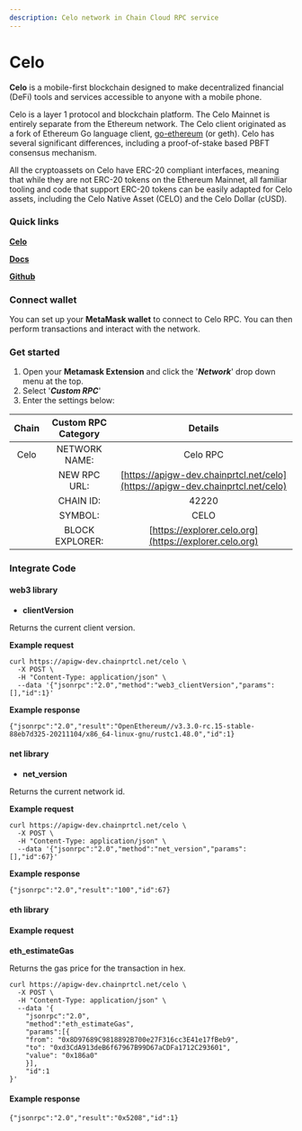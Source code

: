 ```yaml
---
description: Celo network in Chain Cloud RPC service
---
```


# Celo

**Celo** is a mobile-first blockchain designed to make decentralized financial (DeFi) tools and services accessible to anyone with a mobile phone.

Celo is a layer 1 protocol and blockchain platform. The Celo Mainnet is entirely separate from the Ethereum network. The Celo client originated as a fork of Ethereum Go language client, [go-ethereum](https://github.com/ethereum/go-ethereum) (or geth). Celo has several significant differences, including a proof-of-stake based PBFT consensus mechanism.

All the cryptoassets on Celo have ERC-20 compliant interfaces, meaning that while they are not ERC-20 tokens on the Ethereum Mainnet, all familiar tooling and code that support ERC-20 tokens can be easily adapted for Celo assets, including the Celo Native Asset (CELO) and the Celo Dollar (cUSD).

### Quick links[​](https://www.ankr.com/docs/build-blockchain/chains/v2/celo/#quick-links) <a href="#quick-links" id="quick-links"></a>

[**Celo**](https://celo.org/)

[**Docs**](https://docs.celo.org/)

[**Github**](https://github.com/celo-org)

### Connect wallet[​](https://www.ankr.com/docs/build-blockchain/chains/v2/gnosis/#connect-wallet) <a href="#connect-wallet" id="connect-wallet"></a>

You can set up your **MetaMask wallet** to connect to Celo RPC. You can then perform transactions and interact with the network.

### Get started[​](https://www.ankr.com/docs/build-blockchain/chains/v2/gnosis/#get-started) <a href="#get-started" id="get-started"></a>

1. Open your **Metamask Extension** and click the '_**Network**_' drop down menu at the top.
2. Select '_**Custom RPC**_'
3. Enter the settings below:

| Chain | Custom RPC Category |                                    Details                                     |
| :---: | :-----------------: | :----------------------------------------------------------------------------: |
| Celo  |    NETWORK NAME:    |                                    Celo RPC                                    |
|       |    NEW RPC URL:     | [https://apigw-dev.chainprtcl.net/celo](https://apigw-dev.chainprtcl.net/celo) |
|       |      CHAIN ID:      |                                     42220                                      |
|       |       SYMBOL:       |                                      CELO                                      |
|       |   BLOCK EXPLORER:   |             [https://explorer.celo.org](https://explorer.celo.org)             |

### Integrate Code[​](https://www.ankr.com/docs/build-blockchain/chains/v2/gnosis/#gnosis-1) <a href="#gnosis-1" id="gnosis-1"></a>

#### web3 library[​](https://www.ankr.com/docs/build-blockchain/chains/v2/gnosis/#web3-library) <a href="#web3-library" id="web3-library"></a>

* **clientVersion**

Returns the current client version.

**Example request**[**​**](https://www.ankr.com/docs/build-blockchain/chains/v2/gnosis/#example-request)

```
curl https://apigw-dev.chainprtcl.net/celo \
  -X POST \
  -H "Content-Type: application/json" \
  --data '{"jsonrpc":"2.0","method":"web3_clientVersion","params":[],"id":1}'
```

**Example response**[**​**](https://www.ankr.com/docs/build-blockchain/chains/v2/gnosis/#example-response)

```
{"jsonrpc":"2.0","result":"OpenEthereum//v3.3.0-rc.15-stable-88eb7d325-20211104/x86_64-linux-gnu/rustc1.48.0","id":1}
```

#### net library[​](https://www.ankr.com/docs/build-blockchain/chains/v2/gnosis/#net-library) <a href="#net-library" id="net-library"></a>

* **net\_version**

Returns the current network id.

**Example request**[**​**](https://www.ankr.com/docs/build-blockchain/chains/v2/gnosis/#example-request-1)

```
curl https://apigw-dev.chainprtcl.net/celo \
  -X POST \
  -H "Content-Type: application/json" \
  --data '{"jsonrpc":"2.0","method":"net_version","params":[],"id":67}'
```

**Example response**[**​**](https://www.ankr.com/docs/build-blockchain/chains/v2/gnosis/#example-response-1)

```
{"jsonrpc":"2.0","result":"100","id":67}
```

#### eth library[​](https://www.ankr.com/docs/build-blockchain/chains/v2/gnosis/#eth-library) <a href="#eth-library" id="eth-library"></a>

#### Example request[​](https://www.ankr.com/docs/build-blockchain/chains/v2/gnosis/#example-request-2) <a href="#example-request-2" id="example-request-2"></a>

**eth\_estimateGas**

Returns the gas price for the transaction in hex.

```
curl https://apigw-dev.chainprtcl.net/celo \
  -X POST \
  -H "Content-Type: application/json" \
  --data '{
    "jsonrpc":"2.0",
    "method":"eth_estimateGas",
    "params":[{
    "from": "0x8D97689C9818892B700e27F316cc3E41e17fBeb9",
    "to": "0xd3CdA913deB6f67967B99D67aCDFa1712C293601",
    "value": "0x186a0"
    }],
    "id":1
}'
```

#### Example response[​](https://www.ankr.com/docs/build-blockchain/chains/v2/gnosis/#example-response-2) <a href="#example-response-2" id="example-response-2"></a>

```
{"jsonrpc":"2.0","result":"0x5208","id":1}
```